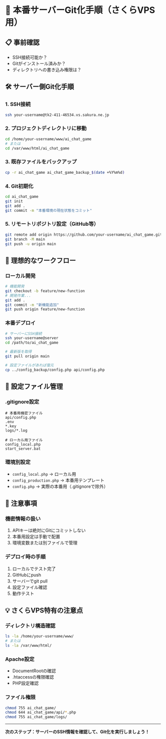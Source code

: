 # 🚀 本番サーバーGit化手順（さくらVPS用）

## 📋 事前確認
- SSH接続可能か？
- Gitがインストール済みか？
- ディレクトリへの書き込み権限は？

## 🛠️ サーバー側Git化手順

### 1. SSH接続
```bash
ssh your-username@tk2-411-46534.vs.sakura.ne.jp
```

### 2. プロジェクトディレクトリに移動
```bash
cd /home/your-username/www/ai_chat_game
# または
cd /var/www/html/ai_chat_game
```

### 3. 既存ファイルをバックアップ
```bash
cp -r ai_chat_game ai_chat_game_backup_$(date +%Y%m%d)
```

### 4. Git初期化
```bash
cd ai_chat_game
git init
git add .
git commit -m "本番環境の現在状態をコミット"
```

### 5. リモートリポジトリ設定（GitHub等）
```bash
git remote add origin https://github.com/your-username/ai_chat_game.git
git branch -M main
git push -u origin main
```

## 🔄 理想的なワークフロー

### ローカル開発
```bash
# 機能開発
git checkout -b feature/new-function
# 開発作業...
git add .
git commit -m "新機能追加"
git push origin feature/new-function
```

### 本番デプロイ
```bash
# サーバーにSSH接続
ssh your-username@server
cd /path/to/ai_chat_game

# 最新版を取得
git pull origin main

# 設定ファイルがあれば復元
cp ../config_backup/config.php api/config.php
```

## 🔧 設定ファイル管理

### .gitignore設定
```
# 本番用機密ファイル
api/config.php
.env
*.key
logs/*.log

# ローカル用ファイル
config_local.php
start_server.bat
```

### 環境別設定
- `config_local.php` → ローカル用
- `config_production.php` → 本番用テンプレート
- `config.php` → 実際の本番用（.gitignoreで除外）

## 🚨 注意事項

### 機密情報の扱い
1. APIキーは絶対にGitにコミットしない
2. 本番用設定は手動で配置
3. 環境変数または別ファイルで管理

### デプロイ時の手順
1. ローカルでテスト完了
2. GitHubにpush
3. サーバーでgit pull
4. 設定ファイル確認
5. 動作テスト

## 💡 さくらVPS特有の注意点

### ディレクトリ構造確認
```bash
ls -la /home/your-username/www/
# または
ls -la /var/www/html/
```

### Apache設定
- DocumentRootの確認
- .htaccessの権限確認
- PHP設定確認

### ファイル権限
```bash
chmod 755 ai_chat_game/
chmod 644 ai_chat_game/api/*.php
chmod 755 ai_chat_game/logs/
```

---

**次のステップ：サーバーのSSH情報を確認して、Git化を実行しましょう！**
